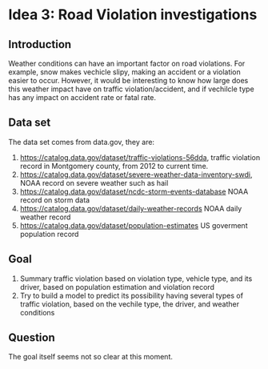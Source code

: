 # Idea 3: Road Violation investigations
## Introduction
Weather conditions can have an important factor on road violations. For example, snow makes vechicle slipy, making an accident or a violation easier to occur. However, it would be interesting to know how large does this weather impact have on traffic violation/accident, and if vechilcle type has any impact on accident rate or fatal rate. 
## Data set
The data set comes from data.gov, they are:
1. https://catalog.data.gov/dataset/traffic-violations-56dda, traffic violation record in Montgomery county, from 2012 to current time.
2. https://catalog.data.gov/dataset/severe-weather-data-inventory-swdi, NOAA record on severe weather such as hail
3. https://catalog.data.gov/dataset/ncdc-storm-events-database NOAA record on storm data
4. https://catalog.data.gov/dataset/daily-weather-records NOAA daily weather record
5. https://catalog.data.gov/dataset/population-estimates US goverment population record
## Goal
1. Summary traffic violation based on violation type, vehicle type, and its driver, based on population estimation and violation record
2. Try to build a model to predict its possibility having several types of traffic violation, based on the vechile type, the driver, and weather conditions
## Question
The goal itself seems not so clear at this moment.
